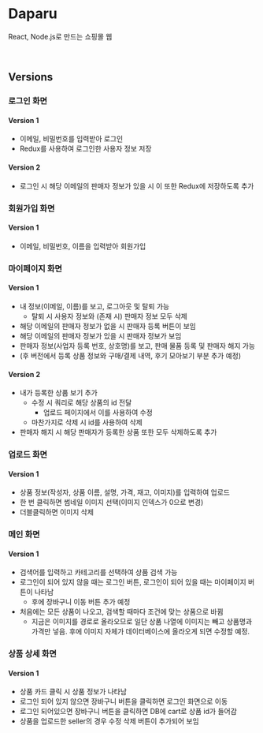# Daparu
React, Node.js로 만드는 쇼핑몰 웹

<br>

## Versions
### 로그인 화면
#### Version 1
- 이메일, 비밀번호를 입력받아 로그인
- Redux를 사용하여 로그인한 사용자 정보 저장 
#### Version 2
- 로그인 시 해당 이메일의 판매자 정보가 있을 시 이 또한 Redux에 저장하도록 추가

### 회원가입 화면
#### Version 1
- 이메일, 비밀번호, 이름을 입력받아 회원가입

### 마이페이지 화면
#### Version 1
- 내 정보(이메일, 이름)를 보고, 로그아웃 및 탈퇴 가능
    - 탈퇴 시 사용자 정보와 (존재 시) 판매자 정보 모두 삭제
- 해당 이메일의 판매자 정보가 없을 시 판매자 등록 버튼이 보임
- 해당 이메일의 판매자 정보가 있을 시 판매자 정보가 보임
- 판매자 정보(사업자 등록 번호, 상호명)를 보고, 판매 물품 등록 및 판매자 해지 가능
- (후 버전에서 등록 상품 정보와 구매/결제 내역, 후기 모아보기 부분 추가 예정)
#### Version 2
- 내가 등록한 상품 보기 추가
    - 수정 시 쿼리로 해당 상품의 id 전달
        - 업로드 페이지에서 이를 사용하여 수정
    - 마찬가지로 삭제 시 id를 사용하여 삭제
- 판매자 해지 시 해당 판매자가 등록한 상품 또한 모두 삭제하도록 추가

### 업로드 화면
#### Version 1
- 상품 정보(작성자, 상품 이름, 설명, 가격, 재고, 이미지)를 입력하여 업로드
- 한 번 클릭하면 썸네일 이미지 선택(이미지 인덱스가 0으로 변경)
- 더블클릭하면 이미지 삭제

### 메인 화면
#### Version 1
- 검색어를 입력하고 카테고리를 선택하여 상품 검색 가능
- 로그인이 되어 있지 않을 때는 로그인 버튼, 로그인이 되어 있을 때는 마이페이지 버튼이 나타남
    - 후에 장바구니 이동 버튼 추가 예정
- 처음에는 모든 상품이 나오고, 검색할 때마다 조건에 맞는 상품으로 바뀜
    - 지금은 이미지를 경로로 올라오므로 일단 상품 나열에 이미지는 빼고 상품명과 가격만 넣음. 후에 이미지 자체가 데이터베이스에 올라오게 되면 수정할 예정.

### 상품 상세 화면
#### Version 1
- 상품 카드 클릭 시 상품 정보가 나타남
- 로그인 되어 있지 않으면 장바구니 버튼을 클릭하면 로그인 화면으로 이동
- 로그인 되어있으면 장바구니 버튼을 클릭하면 DB에 cart로 상품 id가 들어감
- 상품을 업로드한 seller의 경우 수정 삭제 버튼이 추가되어 보임
